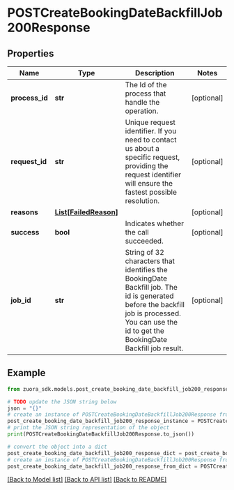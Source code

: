 # POSTCreateBookingDateBackfillJob200Response


## Properties

Name | Type | Description | Notes
------------ | ------------- | ------------- | -------------
**process_id** | **str** | The Id of the process that handle the operation.  | [optional] 
**request_id** | **str** | Unique request identifier. If you need to contact us about a specific request, providing the request identifier will ensure the fastest possible resolution.  | [optional] 
**reasons** | [**List[FailedReason]**](FailedReason.md) |  | [optional] 
**success** | **bool** | Indicates whether the call succeeded.  | [optional] 
**job_id** | **str** | String of 32 characters that identifies the BookingDate Backfill job.  The id is generated before the backfill job is processed.  You can use the id to get the BookingDate Backfill job result. | [optional] 

## Example

```python
from zuora_sdk.models.post_create_booking_date_backfill_job200_response import POSTCreateBookingDateBackfillJob200Response

# TODO update the JSON string below
json = "{}"
# create an instance of POSTCreateBookingDateBackfillJob200Response from a JSON string
post_create_booking_date_backfill_job200_response_instance = POSTCreateBookingDateBackfillJob200Response.from_json(json)
# print the JSON string representation of the object
print(POSTCreateBookingDateBackfillJob200Response.to_json())

# convert the object into a dict
post_create_booking_date_backfill_job200_response_dict = post_create_booking_date_backfill_job200_response_instance.to_dict()
# create an instance of POSTCreateBookingDateBackfillJob200Response from a dict
post_create_booking_date_backfill_job200_response_from_dict = POSTCreateBookingDateBackfillJob200Response.from_dict(post_create_booking_date_backfill_job200_response_dict)
```
[[Back to Model list]](../README.md#documentation-for-models) [[Back to API list]](../README.md#documentation-for-api-endpoints) [[Back to README]](../README.md)


